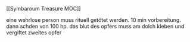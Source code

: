 [[Symbaroum Treasure MOC]]

eine wehrlose person muss rituell getötet werden. 10 min vorbereitung. dann schden von 100 hp. das blut des opfers muss am dolch kleben und vergiftet zweites opfer